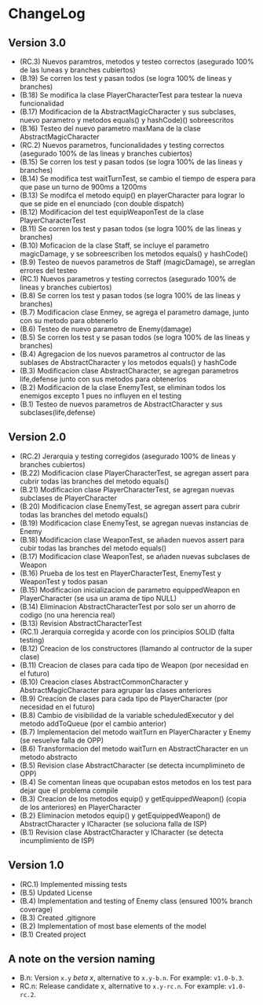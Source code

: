 ChangeLog
=========

Version 3.0
-----------
- (RC.3) Nuevos paramtros, metodos y testeo correctos (asegurado 100% de las luneas y branches cubiertos)
- (B.19) Se corren los test y pasan todos (se logra 100% de lineas y branches)
- (B.18) Se modifica la clase PlayerCharacterTest para testear la nueva funcionalidad
- (B.17) Modificacion de la AbstractMagicCharacter y sus subclases, nuevo parametro y metodos equals() y hashCode)() sobreescritos
- (B.16) Testeo del nuevo parametro maxMana de la clase AbstractMagicCharacter
- (RC.2) Nuevos parametros, funcionalidades y testing correctos (asegurado 100% de las lineas y branches cubiertos)
- (B.15) Se corren los test y pasan todos (se logra 100% de las lineas y branches)
- (B.14) Se modifica test waitTurnTest, se cambio el tiempo de espera para que pase un turno de 900ms a 1200ms
- (B.13) Se modifca el metodo equip() en playerCharacter para lograr lo que se pide en el enunciado (con double dispatch)
- (B.12) Modificacion del test equipWeaponTest de la clase PlayerCharacterTest
- (B.11) Se corren los test y pasan todos (se logra 100% de las lineas y branches)
- (B.10) Moficacion de la clase Staff, se incluye el parametro magicDamage, y se sobreescriben los metodos equals() y hashCode()
- (B.9) Testeo de nuevos parametros de Staff (magicDamage), se arreglan errores del testeo
- (RC.1) Nuevos parametros y testing correctos (asegurado 100% de lineas y branches cubiertos)
- (B.8) Se corren los test y pasan todos (se logra 100% de las lineas y branches)
- (B.7) Modificacion clase Enmey, se agrega el parametro damage, junto con su metodo para obtenerlo
- (B.6) Testeo de nuevo parametro de Enemy(damage)
- (B.5) Se corren los test y se pasan todos (se logra 100% de las lineas y branches)
- (B.4) Agregacion de los nuevos parametros al contructor de las sublases de AbstractCharacter y los metodos equals() y hashCode
- (B.3) Modificacion clase AbstractCharacter, se agregan parametros life,defense junto con sus metodos para obtenerlos
- (B.2) Modificacion de la clase EnemyTest, se eliminan todos los enemigos excepto 1 pues no influyen en el testing
- (B.1) Testeo de nuevos parametros de AbstractCharacter y sus subclases(life,defense)

Version 2.0
-----------
- (RC.2) Jerarquia y testing corregidos (asegurado 100% de lineas y branches cubiertos)
- (B.22) Modificacion clase PlayerCharacterTest, se agregan assert para cubrir todas las branches del metodo equals()
- (B.21) Modificacion clase PlayerCharacterTest, se agregan nuevas subclases de PlayerCharacter
- (B.20) Modificacion clase EnemyTest, se agregan assert para cubrir todas las branches del metodo equals()
- (B.19) Modificacion clase EnemyTest, se agregan nuevas instancias de Enemy
- (B.18) Modificacion clase WeaponTest, se añaden nuevos assert para cubir todas las branches del metodo equals()
- (B.17) Modificacion clase WeaponTest, se añaden nuevas subclases de Weapon
- (B.16) Prueba de los test en PlayerCharacterTest, EnemyTest y WeaponTest y todos pasan
- (B.15) Modificacion inicializacion de parametro equippedWeapon en PlayerCharacter (se usa un arama de tipo NULL)
- (B.14) Eliminacion AbstractCharacterTest por solo ser un ahorro de codigo (no una herencia real)
- (B.13) Revision AbstractCharacterTest
- (RC.1) Jerarquia corregida y acorde con los principios SOLID (falta testing)
- (B.12) Creacion de los constructores (llamando al contructor de la super clase)
- (B.11) Creacion de clases para cada tipo de Weapon (por necesidad en el futuro)
- (B.10) Creacion clases AbstractCommonCharacter y AbstractMagicCharacter para agrupar las clases anteriores
- (B.9) Creacion de clases para cada tipo de PlayerCharacter (por necesidad en el futuro)
- (B.8) Cambio de visibilidad de la variable scheduledExecutor y del metodo addToQueue (por el cambio anterior)
- (B.7) Implementacion del metodo waitTurn en PlayerCharacter y Enemy (se resuelve falla de OPP)
- (B.6) Transformacion del metodo waitTurn en AbstractCharacter en un metodo abstracto 
- (B.5) Revision clase AbstractCharacter (se detecta incumplimineto de OPP)
- (B.4) Se comentan lineas que ocupaban estos metodos en los test para dejar que el problema compile
- (B.3) Creacion de los metodos equip() y getEquippedWeapon() (copia de los anteriores) en PlayerCharacter
- (B.2) Eliminacion  metodos equip() y getEquippedWeapon() de AbstractCharacter y ICharacter (se soluciona falla de ISP)
- (B.1) Revision clase AbstractCharacter y ICharacter (se detecta incumplimiento de ISP)

Version 1.0
-----------
- (RC.1) Implemented missing tests
- (B.5) Updated License
- (B.4) Implementation and testing of Enemy class (ensured 100% branch coverage)
- (B.3) Created .gitignore
- (B.2) Implementation of most base elements of the model
- (B.1) Created project

A note on the version naming
----------------------------
- B.n: Version ``x.y`` _beta x_, alternative to ``x.y-b.n``.
  For example: ``v1.0-b.3``.
- RC.n: Release candidate x, alternative to ``x.y-rc.n``.
  For example: ``v1.0-rc.2``.